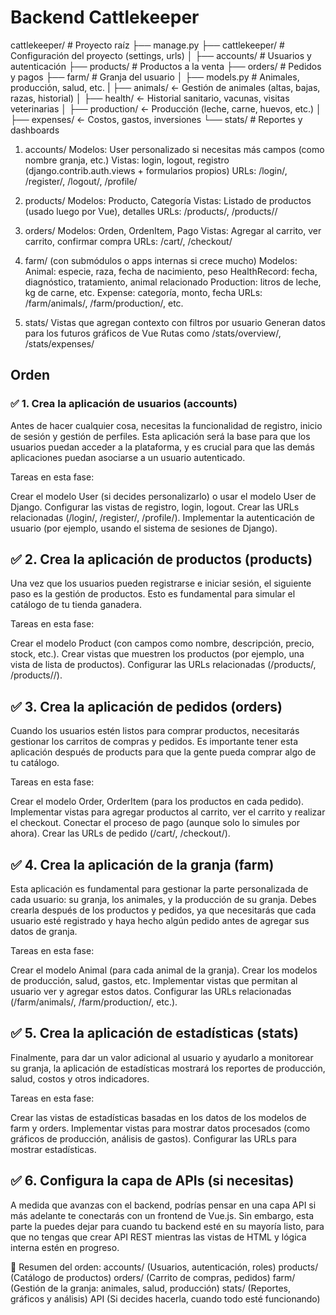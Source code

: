 # Backend Cattlekeeper

cattlekeeper/             # Proyecto raíz
├── manage.py
├── cattlekeeper/         # Configuración del proyecto (settings, urls)
│
├── accounts/             # Usuarios y autenticación
├── products/             # Productos a la venta
├── orders/               # Pedidos y pagos
├── farm/                 # Granja del usuario
│   ├── models.py         # Animales, producción, salud, etc.
|           ├── animals/        <- Gestión de animales (altas, bajas, razas, historial)
│           ├── health/         <- Historial sanitario, vacunas, visitas veterinarias
│           ├── production/     <- Producción (leche, carne, huevos, etc.)
│           ├── expenses/       <- Costos, gastos, inversiones
└── stats/                # Reportes y dashboards

1. accounts/
Modelos: User personalizado si necesitas más campos (como nombre granja, etc.)
Vistas: login, logout, registro (django.contrib.auth.views + formularios propios)
URLs: /login/, /register/, /logout/, /profile/

2. products/
Modelos: Producto, Categoría
Vistas: Listado de productos (usado luego por Vue), detalles
URLs: /products/, /products/<id>/

3. orders/
Modelos: Orden, OrdenItem, Pago
Vistas: Agregar al carrito, ver carrito, confirmar compra
URLs: /cart/, /checkout/

4. farm/ (con submódulos o apps internas si crece mucho)
Modelos:
Animal: especie, raza, fecha de nacimiento, peso
HealthRecord: fecha, diagnóstico, tratamiento, animal relacionado
Production: litros de leche, kg de carne, etc.
Expense: categoría, monto, fecha
URLs: /farm/animals/, /farm/production/, etc.

5. stats/
Vistas que agregan contexto con filtros por usuario
Generan datos para los futuros gráficos de Vue
Rutas como /stats/overview/, /stats/expenses/

## Orden

### ✅ 1. Crea la aplicación de usuarios (accounts)
Antes de hacer cualquier cosa, necesitas la funcionalidad de registro, inicio de sesión y gestión de perfiles. Esta aplicación será la base para que los usuarios puedan acceder a la plataforma, y es crucial para que las demás aplicaciones puedan asociarse a un usuario autenticado.

Tareas en esta fase:

Crear el modelo User (si decides personalizarlo) o usar el modelo User de Django.
Configurar las vistas de registro, login, logout.
Crear las URLs relacionadas (/login/, /register/, /profile/).
Implementar la autenticación de usuario (por ejemplo, usando el sistema de sesiones de Django).

## ✅ 2. Crea la aplicación de productos (products)
Una vez que los usuarios pueden registrarse e iniciar sesión, el siguiente paso es la gestión de productos. Esto es fundamental para simular el catálogo de tu tienda ganadera.

Tareas en esta fase:

Crear el modelo Product (con campos como nombre, descripción, precio, stock, etc.).
Crear vistas que muestren los productos (por ejemplo, una vista de lista de productos).
Configurar las URLs relacionadas (/products/, /products/<id>/).

## ✅ 3. Crea la aplicación de pedidos (orders)
Cuando los usuarios estén listos para comprar productos, necesitarás gestionar los carritos de compras y pedidos. Es importante tener esta aplicación después de products para que la gente pueda comprar algo de tu catálogo.

Tareas en esta fase:

Crear el modelo Order, OrderItem (para los productos en cada pedido).
Implementar vistas para agregar productos al carrito, ver el carrito y realizar el checkout.
Conectar el proceso de pago (aunque solo lo simules por ahora).
Crear las URLs de pedido (/cart/, /checkout/).

## ✅ 4. Crea la aplicación de la granja (farm)
Esta aplicación es fundamental para gestionar la parte personalizada de cada usuario: su granja, los animales, y la producción de su granja. Debes crearla después de los productos y pedidos, ya que necesitarás que cada usuario esté registrado y haya hecho algún pedido antes de agregar sus datos de granja.

Tareas en esta fase:

Crear el modelo Animal (para cada animal de la granja).
Crear los modelos de producción, salud, gastos, etc.
Implementar vistas que permitan al usuario ver y agregar estos datos.
Configurar las URLs relacionadas (/farm/animals/, /farm/production/, etc.).

## ✅ 5. Crea la aplicación de estadísticas (stats)
Finalmente, para dar un valor adicional al usuario y ayudarlo a monitorear su granja, la aplicación de estadísticas mostrará los reportes de producción, salud, costos y otros indicadores.

Tareas en esta fase:

Crear las vistas de estadísticas basadas en los datos de los modelos de farm y orders.
Implementar vistas para mostrar datos procesados (como gráficos de producción, análisis de gastos).
Configurar las URLs para mostrar estadísticas.

## ✅ 6. Configura la capa de APIs (si necesitas)
A medida que avanzas con el backend, podrías pensar en una capa API si más adelante te conectarás con un frontend de Vue.js. Sin embargo, esta parte la puedes dejar para cuando tu backend esté en su mayoría listo, para que no tengas que crear API REST mientras las vistas de HTML y lógica interna estén en progreso.

📝 Resumen del orden:
accounts/ (Usuarios, autenticación, roles)
products/ (Catálogo de productos)
orders/ (Carrito de compras, pedidos)
farm/ (Gestión de la granja: animales, salud, producción)
stats/ (Reportes, gráficos y análisis)
API (Si decides hacerla, cuando todo esté funcionando)